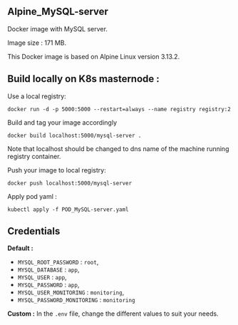 ## Alpine_MySQL-server

Docker image with MySQL server.

Image size : 171 MB.

This Docker image is based on Alpine Linux version 3.13.2.

## Build locally on K8s masternode :

Use a local registry:
```
docker run -d -p 5000:5000 --restart=always --name registry registry:2
```
Build and tag your image accordingly

```
docker build localhost:5000/mysql-server .
```
Note that localhost should be changed to dns name of the machine running registry container.

Push your image to local registry:

```
docker push localhost:5000/mysql-server
```

Apply pod yaml :

```
kubectl apply -f POD_MySQL-server.yaml
```

## Credentials

**Default :**  
* `MYSQL_ROOT_PASSWORD` : `root`,
* `MYSQL_DATABASE` : `app`,
* `MYSQL_USER` : `app`,
* `MYSQL_PASSWORD` : `app`,
* `MYSQL_USER_MONITORING` : `monitoring`,
* `MYSQL_PASSWORD_MONITORING` : `monitoring`

**Custom :** In the `.env` file, change the different values to suit your needs.

